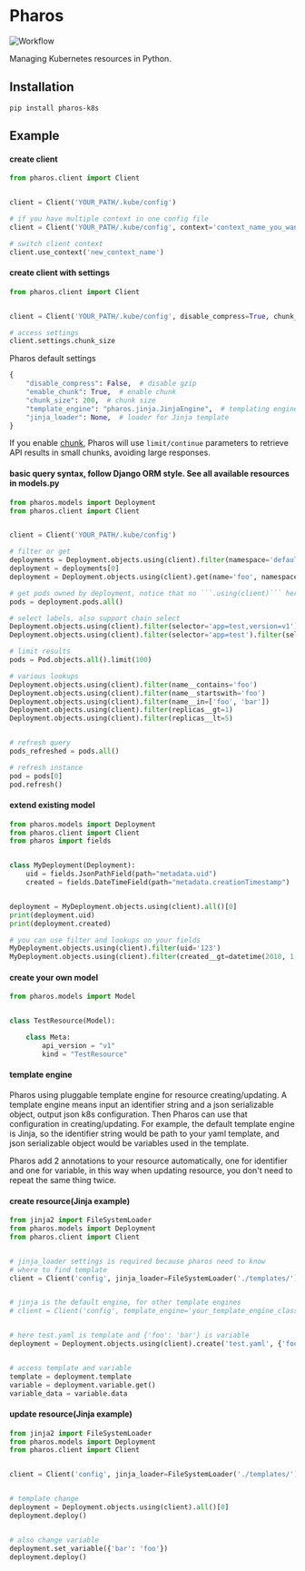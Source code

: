 # Pharos

![Workflow](https://github.com/Yiling-J/pharos/actions/workflows/main.yaml/badge.svg)

Managing Kubernetes resources in Python.


## Installation

```
pip install pharos-k8s
```

## Example

#### create client

```python
from pharos.client import Client


client = Client('YOUR_PATH/.kube/config')

# if you have multiple context in one config file
client = Client('YOUR_PATH/.kube/config', context='context_name_you_want')

# switch client context
client.use_context('new_context_name')

```

#### create client with settings

```python
from pharos.client import Client


client = Client('YOUR_PATH/.kube/config', disable_compress=True, chunk_size=500)

# access settings
client.settings.chunk_size

```

Pharos default settings

```python
{
    "disable_compress": False,  # disable gzip
    "enable_chunk": True,  # enable chunk
    "chunk_size": 200,  # chunk size
    "template_engine": "pharos.jinja.JinjaEngine",  # templating engine
    "jinja_loader": None,  # loader for Jinja template
}

```

If you enable [chunk](https://kubernetes.io/docs/reference/using-api/api-concepts/#retrieving-large-results-sets-in-chunks), Pharos will use `limit/continue` parameters to retrieve API results in small chunks, avoiding large responses.


#### basic query syntax, follow Django ORM style. See all available resources in models.py

```python
from pharos.models import Deployment
from pharos.client import Client


client = Client('YOUR_PATH/.kube/config')

# filter or get
deployments = Deployment.objects.using(client).filter(namespace='default')
deployment = deployments[0]
deployment = Deployment.objects.using(client).get(name='foo', namespace='default')

# get pods owned by deployment, notice that no ```.using(client)``` here
pods = deployment.pods.all()

# select labels, also support chain select
Deployment.objects.using(client).filter(selector='app=test,version=v1')
Deployment.objects.using(client).filter(selector='app=test').filter(selector='version=v1')

# limit results
pods = Pod.objects.all().limit(100)

# various lookups
Deployment.objects.using(client).filter(name__contains='foo')
Deployment.objects.using(client).filter(name__startswith='foo')
Deployment.objects.using(client).filter(name__in=['foo', 'bar'])
Deployment.objects.using(client).filter(replicas__gt=1)
Deployment.objects.using(client).filter(replicas__lt=5)


# refresh query
pods_refreshed = pods.all()

# refresh instance
pod = pods[0]
pod.refresh()

```

#### extend existing model

```python
from pharos.models import Deployment
from pharos.client import Client
from pharos import fields


class MyDeployment(Deployment):
    uid = fields.JsonPathField(path="metadata.uid")
    created = fields.DateTimeField(path="metadata.creationTimestamp")


deployment = MyDeployment.objects.using(client).all()[0]
print(deployment.uid)
print(deployment.created)

# you can use filter and lookups on your fields
MyDeployment.objects.using(client).filter(uid='123')
MyDeployment.objects.using(client).filter(created__gt=datetime(2010, 1, 1, tzinfo=timezone.utc))

```

#### create your own model

```python
from pharos.models import Model


class TestResource(Model):

    class Meta:
        api_version = "v1"
        kind = "TestResource"

```

#### template engine
Pharos using pluggable template engine for resource creating/updating. A template engine means
input an identifier string and a json serializable object, output json k8s configuration.
Then Pharos can use that configuration in creating/updating.
For example, the default template engine is Jinja, so the identifier string would be path to your yaml
template, and json serializable object would be variables used in the template.

Pharos add 2 annotations to your resource automatically, one for identifier and one for variable, in
this way when updating resource, you don't need to repeat the same thing twice.


#### create resource(Jinja example)

```python
from jinja2 import FileSystemLoader
from pharos.models import Deployment
from pharos.client import Client


# jinja_loader settings is required because pharos need to know
# where to find template
client = Client('config', jinja_loader=FileSystemLoader('./templates/'))


# jinja is the default engine, for other template engines
# client = Client('config', template_engine='your_template_engine_class')


# here test.yaml is template and {'foo': 'bar'} is variable
deployment = Deployment.objects.using(client).create('test.yaml', {'foo': 'bar'})


# access template and variable
template = deployment.template
variable = deployment.variable.get()
variable_data = variable.data

```

#### update resource(Jinja example)

```python
from jinja2 import FileSystemLoader
from pharos.models import Deployment
from pharos.client import Client


client = Client('config', jinja_loader=FileSystemLoader('./templates/'))


# template change
deployment = Deployment.objects.using(client).all()[0]
deployment.deploy()


# also change variable
deployment.set_variable({'bar': 'foo'})
deployment.deploy()

```
